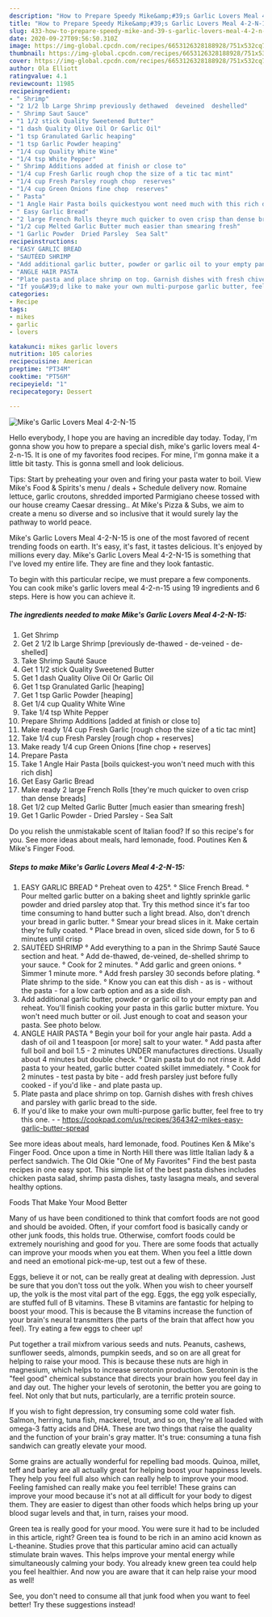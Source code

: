 ```yaml
---
description: "How to Prepare Speedy Mike&amp;#39;s Garlic Lovers Meal 4-2-N-15"
title: "How to Prepare Speedy Mike&amp;#39;s Garlic Lovers Meal 4-2-N-15"
slug: 433-how-to-prepare-speedy-mike-and-39-s-garlic-lovers-meal-4-2-n-15
date: 2020-09-27T09:56:50.310Z
image: https://img-global.cpcdn.com/recipes/6653126328188928/751x532cq70/mikes-garlic-lovers-meal-4-2-n-15-recipe-main-photo.jpg
thumbnail: https://img-global.cpcdn.com/recipes/6653126328188928/751x532cq70/mikes-garlic-lovers-meal-4-2-n-15-recipe-main-photo.jpg
cover: https://img-global.cpcdn.com/recipes/6653126328188928/751x532cq70/mikes-garlic-lovers-meal-4-2-n-15-recipe-main-photo.jpg
author: Ola Elliott
ratingvalue: 4.1
reviewcount: 11985
recipeingredient:
- " Shrimp"
- "2 1/2 lb Large Shrimp previously dethawed  deveined  deshelled"
- " Shrimp Saut Sauce"
- "1 1/2 stick Quality Sweetened Butter"
- "1 dash Quality Olive Oil Or Garlic Oil"
- "1 tsp Granulated Garlic heaping"
- "1 tsp Garlic Powder heaping"
- "1/4 cup Quality White Wine"
- "1/4 tsp White Pepper"
- " Shrimp Additions added at finish or close to"
- "1/4 cup Fresh Garlic rough chop the size of a tic tac mint"
- "1/4 cup Fresh Parsley rough chop  reserves"
- "1/4 cup Green Onions fine chop  reserves"
- " Pasta"
- "1 Angle Hair Pasta boils quickestyou wont need much with this rich dish"
- " Easy Garlic Bread"
- "2 large French Rolls theyre much quicker to oven crisp than dense breads"
- "1/2 cup Melted Garlic Butter much easier than smearing fresh"
- "1 Garlic Powder  Dried Parsley  Sea Salt"
recipeinstructions:
- "EASY GARLIC BREAD                                                                                                          ° Preheat oven to 425°.                                                ° Slice French Bread.                                                                   ° Pour melted garlic butter on a baking sheet and lightly sprinkle garlic powder and dried parsley atop that. Try this method since it&#39;s far too time consuming to hand butter such a light bread. Also, don&#39;t drench your bread in garlic butter.                                                                                                                                                                                                                                                       ° Smear your bread slices in it. Make certain they&#39;re fully coated.                                                                                           ° Place bread in oven, sliced side down, for 5 to 6 minutes until crisp"
- "SAUTÉED SHRIMP                                                         ° Add everything to a pan in the Shrimp Sauté Sauce section and heat.                                                                  ° Add de-thawed, de-veined, de-shelled shrimp to your sauce.                                         ° Cook for 2 minutes.                                                     ° Add garlic and green onions.                         ° Simmer 1 minute more.                                           ° Add fresh parsley 30 seconds before plating.                                                              ° Plate shrimp to the side.                                ° Know you can eat this dish - as is - without the pasta - for a low carb option and as a side dish."
- "Add additional garlic butter, powder or garlic oil to your empty pan and reheat. You&#39;ll finish cooking your pasta in this garlic butter mixture. You won&#39;t need much butter or oil. Just enough to coat and season your pasta. See photo below."
- "ANGLE HAIR PASTA                                                                                ° Begin your boil for your angle hair pasta. Add a dash of oil and 1 teaspoon [or more] salt to your water.                                                                ° Add pasta after full boil and boil 1.5 - 2 minutes UNDER manufactures directions.  Usually about 4 minutes but double check.                                                  ° Drain pasta but do not rinse it. Add pasta to your heated, garlic butter coated skillet immediately.                                                                                   ° Cook for 2 minutes - test pasta by bite - add fresh parsley just before fully cooked - if you&#39;d like - and plate pasta up."
- "Plate pasta and place shrimp on top. Garnish dishes with fresh chives and parsley with garlic bread to the side."
- "If you&#39;d like to make your own multi-purpose garlic butter, feel free to try this one.  https://cookpad.com/us/recipes/364342-mikes-easy-garlic-butter-spread"
categories:
- Recipe
tags:
- mikes
- garlic
- lovers

katakunci: mikes garlic lovers 
nutrition: 105 calories
recipecuisine: American
preptime: "PT34M"
cooktime: "PT56M"
recipeyield: "1"
recipecategory: Dessert

---
```



![Mike&#39;s Garlic Lovers Meal 4-2-N-15](https://img-global.cpcdn.com/recipes/6653126328188928/751x532cq70/mikes-garlic-lovers-meal-4-2-n-15-recipe-main-photo.jpg)

Hello everybody, I hope you are having an incredible day today. Today, I'm gonna show you how to prepare a special dish, mike&#39;s garlic lovers meal 4-2-n-15. It is one of my favorites food recipes. For mine, I'm gonna make it a little bit tasty. This is gonna smell and look delicious.

Tips: Start by preheating your oven and firing your pasta water to boil. View Mike&#39;s Food &amp; Spirits&#39;s menu / deals + Schedule delivery now. Romaine lettuce, garlic croutons, shredded imported Parmigiano cheese tossed with our house creamy Caesar dressing.. At Mike&#39;s Pizza &amp; Subs, we aim to create a menu so diverse and so inclusive that it would surely lay the pathway to world peace.

Mike&#39;s Garlic Lovers Meal 4-2-N-15 is one of the most favored of recent trending foods on earth. It's easy, it's fast, it tastes delicious. It's enjoyed by millions every day. Mike&#39;s Garlic Lovers Meal 4-2-N-15 is something that I've loved my entire life. They are fine and they look fantastic.


To begin with this particular recipe, we must prepare a few components. You can cook mike&#39;s garlic lovers meal 4-2-n-15 using 19 ingredients and 6 steps. Here is how you can achieve it.

<!--inarticleads1-->

##### The ingredients needed to make Mike&#39;s Garlic Lovers Meal 4-2-N-15:

1. Get  Shrimp
1. Get 2 1/2 lb Large Shrimp [previously de-thawed - de-veined - de-shelled]
1. Take  Shrimp Sauté Sauce
1. Get 1 1/2 stick Quality Sweetened Butter
1. Get 1 dash Quality Olive Oil Or Garlic Oil
1. Get 1 tsp Granulated Garlic [heaping]
1. Get 1 tsp Garlic Powder [heaping]
1. Get 1/4 cup Quality White Wine
1. Take 1/4 tsp White Pepper
1. Prepare  Shrimp Additions [added at finish or close to]
1. Make ready 1/4 cup Fresh Garlic [rough chop the size of a tic tac mint]
1. Take 1/4 cup Fresh Parsley [rough chop + reserves]
1. Make ready 1/4 cup Green Onions [fine chop + reserves]
1. Prepare  Pasta
1. Take 1 Angle Hair Pasta [boils quickest-you won&#39;t need much with this rich dish]
1. Get  Easy Garlic Bread
1. Make ready 2 large French Rolls [they&#39;re much quicker to oven crisp than dense breads]
1. Get 1/2 cup Melted Garlic Butter [much easier than smearing fresh]
1. Get 1 Garlic Powder - Dried Parsley - Sea Salt


Do you relish the unmistakable scent of Italian food? If so this recipe&#39;s for you. See more ideas about meals, hard lemonade, food. Poutines Ken &amp; Mike&#39;s Finger Food. 

<!--inarticleads2-->

##### Steps to make Mike&#39;s Garlic Lovers Meal 4-2-N-15:

1. EASY GARLIC BREAD                                                                                                          ° Preheat oven to 425°.                                                ° Slice French Bread.                                                                   ° Pour melted garlic butter on a baking sheet and lightly sprinkle garlic powder and dried parsley atop that. Try this method since it&#39;s far too time consuming to hand butter such a light bread. Also, don&#39;t drench your bread in garlic butter.                                                                                                                                                                                                                                                       ° Smear your bread slices in it. Make certain they&#39;re fully coated.                                                                                           ° Place bread in oven, sliced side down, for 5 to 6 minutes until crisp
1. SAUTÉED SHRIMP                                                         ° Add everything to a pan in the Shrimp Sauté Sauce section and heat.                                                                  ° Add de-thawed, de-veined, de-shelled shrimp to your sauce.                                         ° Cook for 2 minutes.                                                     ° Add garlic and green onions.                         ° Simmer 1 minute more.                                           ° Add fresh parsley 30 seconds before plating.                                                              ° Plate shrimp to the side.                                ° Know you can eat this dish - as is - without the pasta - for a low carb option and as a side dish.
1. Add additional garlic butter, powder or garlic oil to your empty pan and reheat. You&#39;ll finish cooking your pasta in this garlic butter mixture. You won&#39;t need much butter or oil. Just enough to coat and season your pasta. See photo below.
1. ANGLE HAIR PASTA                                                                                ° Begin your boil for your angle hair pasta. Add a dash of oil and 1 teaspoon [or more] salt to your water.                                                                ° Add pasta after full boil and boil 1.5 - 2 minutes UNDER manufactures directions.  Usually about 4 minutes but double check.                                                  ° Drain pasta but do not rinse it. Add pasta to your heated, garlic butter coated skillet immediately.                                                                                   ° Cook for 2 minutes - test pasta by bite - add fresh parsley just before fully cooked - if you&#39;d like - and plate pasta up.
1. Plate pasta and place shrimp on top. Garnish dishes with fresh chives and parsley with garlic bread to the side.
1. If you&#39;d like to make your own multi-purpose garlic butter, feel free to try this one. -  - https://cookpad.com/us/recipes/364342-mikes-easy-garlic-butter-spread


See more ideas about meals, hard lemonade, food. Poutines Ken &amp; Mike&#39;s Finger Food. Once upon a time in North Hill there was little Italian lady &amp; a perfect sandwich. The Old Okie &#34;One of My Favorites&#34; Find the best pasta recipes in one easy spot. This simple list of the best pasta dishes includes chicken pasta salad, shrimp pasta dishes, tasty lasagna meals, and several healthy options. 

Foods That Make Your Mood Better


Many of us have been conditioned to think that comfort foods are not good and should be avoided. Often, if your comfort food is basically candy or other junk foods, this holds true. Otherwise, comfort foods could be extremely nourishing and good for you. There are some foods that actually can improve your moods when you eat them. When you feel a little down and need an emotional pick-me-up, test out a few of these.

Eggs, believe it or not, can be really great at dealing with depression. Just be sure that you don't toss out the yolk. When you wish to cheer yourself up, the yolk is the most vital part of the egg. Eggs, the egg yolk especially, are stuffed full of B vitamins. These B vitamins are fantastic for helping to boost your mood. This is because the B vitamins increase the function of your brain's neural transmitters (the parts of the brain that affect how you feel). Try eating a few eggs to cheer up!

Put together a trail mixfrom various seeds and nuts. Peanuts, cashews, sunflower seeds, almonds, pumpkin seeds, and so on are all great for helping to raise your mood. This is because these nuts are high in magnesium, which helps to increase serotonin production. Serotonin is the "feel good" chemical substance that directs your brain how you feel day in and day out. The higher your levels of serotonin, the better you are going to feel. Not only that but nuts, particularly, are a terrific protein source.

If you wish to fight depression, try consuming some cold water fish. Salmon, herring, tuna fish, mackerel, trout, and so on, they're all loaded with omega-3 fatty acids and DHA. These are two things that raise the quality and the function of your brain's gray matter. It's true: consuming a tuna fish sandwich can greatly elevate your mood. 

Some grains are actually wonderful for repelling bad moods. Quinoa, millet, teff and barley are all actually great for helping boost your happiness levels. They help you feel full also which can really help to improve your mood. Feeling famished can really make you feel terrible! These grains can improve your mood because it's not at all difficult for your body to digest them. They are easier to digest than other foods which helps bring up your blood sugar levels and that, in turn, raises your mood.

Green tea is really good for your mood. You were sure it had to be included in this article, right? Green tea is found to be rich in an amino acid known as L-theanine. Studies prove that this particular amino acid can actually stimulate brain waves. This helps improve your mental energy while simultaneously calming your body. You already knew green tea could help you feel healthier. And now you are aware that it can help raise your mood as well!

See, you don't need to consume all that junk food when you want to feel better! Try  these suggestions  instead!

